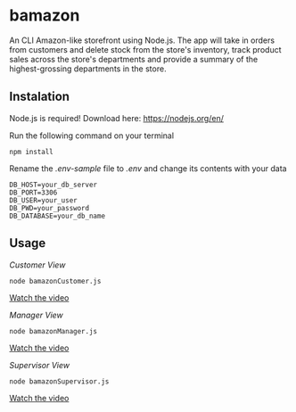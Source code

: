 # bamazon

An CLI Amazon-like storefront using Node.js. The app will take in orders from customers and delete stock from the store's inventory, track product sales across the store's departments and provide a summary of the highest-grossing departments in the store.

## Instalation

Node.js is required! Download here: https://nodejs.org/en/

Run the following command on your terminal
```
npm install
```

Rename the *.env-sample* file to *.env* and change its contents with your data
```
DB_HOST=your_db_server
DB_PORT=3306
DB_USER=your_user
DB_PWD=your_password
DB_DATABASE=your_db_name
```

## Usage

*Customer View*

````
node bamazonCustomer.js
````
[Watch the video](https://drive.google.com/file/d/1wPah1upJYLPDdZr_5wjIhaX2oLu_sowd/view)

*Manager View*

````
node bamazonManager.js
````
[Watch the video](https://drive.google.com/file/d/15uc0LnRrKWkXpHqhvekWHuf63obRmsNE/view)

*Supervisor View*

````
node bamazonSupervisor.js
````
[Watch the video](https://drive.google.com/file/d/1L1PwZP9wdbu9ixY5POpJbcVPxne3vYrk/view)
